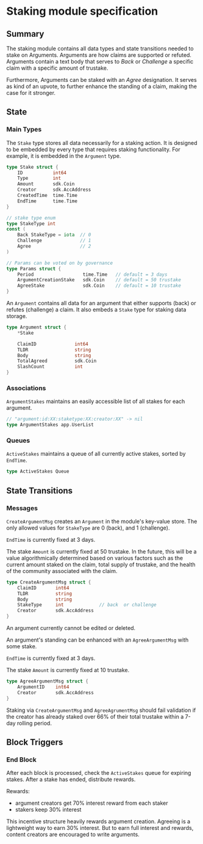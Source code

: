 # Staking module specification

## Summary

The staking module contains all data types and state transitions needed to stake on Arguments. Arguments are how claims are supported or refuted. Arguments contain a text body that serves to *Back* or *Challenge* a specific claim with a specific amount of trustake.

Furthermore, Arguments can be staked with an *Agree* designation. It serves as kind of an upvote, to further enhance the standing of a claim, making the case for it stronger.

## State

### Main Types

The `Stake` type stores all data necessarily for a staking action. It is designed to be embedded by every type that requires staking functionality. For example, it is embedded in the `Argument` type.

```go
type Stake struct {
    ID           int64
    Type         int
    Amount       sdk.Coin
    Creator      sdk.AccAddress
    CreatedTime  time.Time
    EndTime      time.Time
}

// stake type enum
type StakeType int
const (
    Back StakeType = iota  // 0
    Challenge              // 1
    Agree                  // 2
)

// Params can be voted on by governance
type Params struct {
    Period                  time.Time   // default = 3 days
    ArgumentCreationStake   sdk.Coin    // default = 50 trustake
    AgreeStake              sdk.Coin    // default = 10 trustake
}
```

An `Argument` contains all data for an argument that either supports (back) or refutes (challenge) a claim. It also embeds a `Stake` type for staking data storage.

```go
type Argument struct {
    *Stake

    ClaimID              int64
    TLDR                 string
    Body                 string
    TotalAgreed          sdk.Coin
    SlashCount           int
}
```

### Associations

`ArgumentStakes` maintains an easily accessible list of all stakes for each argument.

```go
// "argument:id:XX:staketype:XX:creator:XX" -> nil
type ArgumentStakes app.UserList
```

### Queues

`ActiveStakes` maintains a queue of all currently active stakes, sorted by `EndTime`.

```go
type ActiveStakes Queue
```

## State Transitions
### Messages

`CreateArgumentMsg` creates an `Argument` in the module's key-value store. The only allowed values for `StakeType` are 0 (back), and 1 (challenge). 

`EndTime` is currently fixed at 3 days. 

The stake `Amount` is currently fixed at 50 trustake. In the future, this will be a value algorithmically determined based on various factors such as the current amount staked on the claim, total supply of trustake, and the health of the community associated with the claim.

```go
type CreateArgumentMsg struct {
    ClaimID       int64
    TLDR          string
    Body          string
    StakeType     int             // back  or challenge
    Creator       sdk.AccAddress
}
```

An argument currently cannot be edited or deleted.

An argument's standing can be enhanced with an `AgreeArgumentMsg` with some stake. 

`EndTime` is currently fixed at 3 days. 

The stake `Amount` is currently fixed at 10 trustake.

```go
type AgreeArgumentMsg struct {
    ArgumentID    int64
    Creator       sdk.AccAddress
}
```

Staking via `CreateArgumentMsg` and `AgreeAgrumentMsg` should fail validation if the creator has already staked over 66% of their total trustake within a 7-day rolling period. 

## Block Triggers

### End Block

After each block is processed, check the `ActiveStakes` queue for expiring stakes. After a stake has ended, distribute rewards.

Rewards:
* argument creators get 70% interest reward from each staker
* stakers keep 30% interest

This incentive structure heavily rewards argument creation. Agreeing is a lightweight way to earn 30% interest. But to earn full interest and rewards, content creators are encouraged to write arguments.
